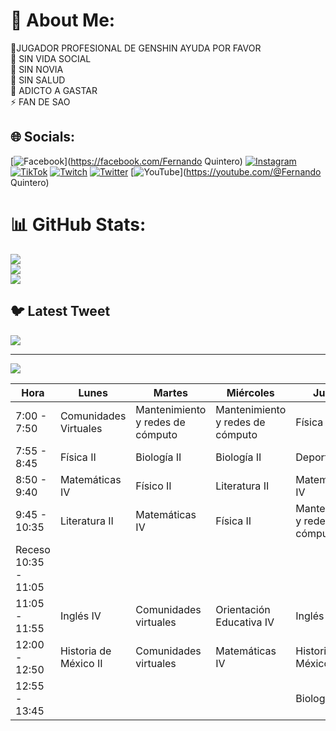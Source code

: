 # 💫 About Me:
🔭JUGADOR PROFESIONAL DE GENSHIN AYUDA POR FAVOR <br>👯 SIN VIDA SOCIAL <br>🤝 SIN NOVIA<br>🌱 SIN SALUD <br>💬 ADICTO A GASTAR<br>⚡ FAN DE SAO


## 🌐 Socials:
[![Facebook](https://img.shields.io/badge/Facebook-%231877F2.svg?logo=Facebook&logoColor=white)](https://facebook.com/Fernando Quintero) [![Instagram](https://img.shields.io/badge/Instagram-%23E4405F.svg?logo=Instagram&logoColor=white)](https://instagram.com/fernando_qr_06) [![TikTok](https://img.shields.io/badge/TikTok-%23000000.svg?logo=TikTok&logoColor=white)](https://tiktok.com/@@fer061416) [![Twitch](https://img.shields.io/badge/Twitch-%239146FF.svg?logo=Twitch&logoColor=white)](https://twitch.tv/FER061416) [![Twitter](https://img.shields.io/badge/Twitter-%231DA1F2.svg?logo=Twitter&logoColor=white)](https://twitter.com/@fer061416) [![YouTube](https://img.shields.io/badge/YouTube-%23FF0000.svg?logo=YouTube&logoColor=white)](https://youtube.com/@Fernando Quintero) 
# 📊 GitHub Stats:
![](https://github-readme-stats.vercel.app/api?username=FernandoQR06&theme=dark&hide_border=false&include_all_commits=false&count_private=false)<br/>
![](https://github-readme-streak-stats.herokuapp.com/?user=FernandoQR06&theme=dark&hide_border=false)<br/>
![](https://github-readme-stats.vercel.app/api/top-langs/?username=FernandoQR06&theme=dark&hide_border=false&include_all_commits=false&count_private=false&layout=compact)

## 🐦 Latest Tweet
[![](https://gtce.itsvg.in/api?username=@fer061416)](https://github.com/VishwaGauravIn/github-twitter-card-embed)

---
[![](https://visitcount.itsvg.in/api?id=FernandoQR06&icon=0&color=0)](https://visitcount.itsvg.in)

<!-- Proudly created with GPRM ( https://gprm.itsvg.in ) -->

| Hora                 | Lunes                 | Martes                           | Miércoles                         | Jueves                           | Viernes                          |
|----------------------|-----------------------|----------------------------------|-----------------------------------|----------------------------------|----------------------------------|
| 7:00 - 7:50          | Comunidades Virtuales | Mantenimiento y redes de cómputo | Mantenimiento y redes de cómputo  | Física II                        | Mantenimiento y redes de cómputo |
| 7:55 - 8:45          | Física II             | Biología II                      | Biología II                       | Deportes IV                      | Biología II                      |
| 8:50 - 9:40          | Matemáticas IV        | Físico II                        | Literatura II                     | Matemáticas IV                   | Matemáticas IV                   |
| 9:45 - 10:35         | Literatura II         | Matemáticas IV                   | Física II                         | Mantenimiento y redes de cómputo | Física II                        |
| Receso 10:35 - 11:05 |                       |                                  |                                   |                                  |                                  |
| 11:05 - 11:55        | Inglés IV             | Comunidades virtuales            | Orientación Educativa IV          | Inglés IV                        | Historia de México II            |
| 12:00 - 12:50        | Historia de México II | Comunidades virtuales            | Matemáticas IV                    | Historia de México II            | Literatura II                    |
| 12:55 - 13:45        |                       |                                  |                                   | Biología II                      | Inglés IV 
